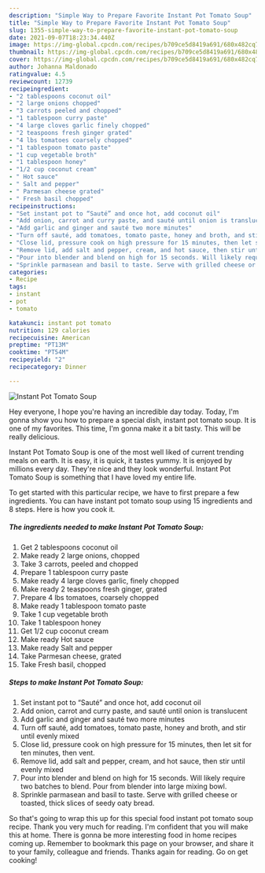 ```yaml
---
description: "Simple Way to Prepare Favorite Instant Pot Tomato Soup"
title: "Simple Way to Prepare Favorite Instant Pot Tomato Soup"
slug: 1355-simple-way-to-prepare-favorite-instant-pot-tomato-soup
date: 2021-09-07T18:23:34.440Z
image: https://img-global.cpcdn.com/recipes/b709ce5d8419a691/680x482cq70/instant-pot-tomato-soup-recipe-main-photo.jpg
thumbnail: https://img-global.cpcdn.com/recipes/b709ce5d8419a691/680x482cq70/instant-pot-tomato-soup-recipe-main-photo.jpg
cover: https://img-global.cpcdn.com/recipes/b709ce5d8419a691/680x482cq70/instant-pot-tomato-soup-recipe-main-photo.jpg
author: Johanna Maldonado
ratingvalue: 4.5
reviewcount: 12739
recipeingredient:
- "2 tablespoons coconut oil"
- "2 large onions chopped"
- "3 carrots peeled and chopped"
- "1 tablespoon curry paste"
- "4 large cloves garlic finely chopped"
- "2 teaspoons fresh ginger grated"
- "4 lbs tomatoes coarsely chopped"
- "1 tablespoon tomato paste"
- "1 cup vegetable broth"
- "1 tablespoon honey"
- "1/2 cup coconut cream"
- " Hot sauce"
- " Salt and pepper"
- " Parmesan cheese grated"
- " Fresh basil chopped"
recipeinstructions:
- "Set instant pot to “Sauté” and once hot, add coconut oil"
- "Add onion, carrot and curry paste, and sauté until onion is translucent"
- "Add garlic and ginger and sauté two more minutes"
- "Turn off sauté, add tomatoes, tomato paste, honey and broth, and stir until evenly mixed"
- "Close lid, pressure cook on high pressure for 15 minutes, then let sit for ten minutes, then vent."
- "Remove lid, add salt and pepper, cream, and hot sauce, then stir until evenly mixed"
- "Pour into blender and blend on high for 15 seconds. Will likely require two batches to blend. Pour from blender into large mixing bowl."
- "Sprinkle parmasean and basil to taste. Serve with grilled cheese or toasted, thick slices of seedy oaty bread."
categories:
- Recipe
tags:
- instant
- pot
- tomato

katakunci: instant pot tomato 
nutrition: 129 calories
recipecuisine: American
preptime: "PT13M"
cooktime: "PT54M"
recipeyield: "2"
recipecategory: Dinner

---
```



![Instant Pot Tomato Soup](https://img-global.cpcdn.com/recipes/b709ce5d8419a691/680x482cq70/instant-pot-tomato-soup-recipe-main-photo.jpg)

Hey everyone, I hope you're having an incredible day today. Today, I'm gonna show you how to prepare a special dish, instant pot tomato soup. It is one of my favorites. This time, I'm gonna make it a bit tasty. This will be really delicious.



Instant Pot Tomato Soup is one of the most well liked of current trending meals on earth. It is easy, it is quick, it tastes yummy. It is enjoyed by millions every day. They're nice and they look wonderful. Instant Pot Tomato Soup is something that I have loved my entire life.


To get started with this particular recipe, we have to first prepare a few ingredients. You can have instant pot tomato soup using 15 ingredients and 8 steps. Here is how you cook it.

<!--inarticleads1-->

##### The ingredients needed to make Instant Pot Tomato Soup:

1. Get 2 tablespoons coconut oil
1. Make ready 2 large onions, chopped
1. Take 3 carrots, peeled and chopped
1. Prepare 1 tablespoon curry paste
1. Make ready 4 large cloves garlic, finely chopped
1. Make ready 2 teaspoons fresh ginger, grated
1. Prepare 4 lbs tomatoes, coarsely chopped
1. Make ready 1 tablespoon tomato paste
1. Take 1 cup vegetable broth
1. Take 1 tablespoon honey
1. Get 1/2 cup coconut cream
1. Make ready  Hot sauce
1. Make ready  Salt and pepper
1. Take  Parmesan cheese, grated
1. Take  Fresh basil, chopped




<!--inarticleads2-->

##### Steps to make Instant Pot Tomato Soup:

1. Set instant pot to “Sauté” and once hot, add coconut oil
1. Add onion, carrot and curry paste, and sauté until onion is translucent
1. Add garlic and ginger and sauté two more minutes
1. Turn off sauté, add tomatoes, tomato paste, honey and broth, and stir until evenly mixed
1. Close lid, pressure cook on high pressure for 15 minutes, then let sit for ten minutes, then vent.
1. Remove lid, add salt and pepper, cream, and hot sauce, then stir until evenly mixed
1. Pour into blender and blend on high for 15 seconds. Will likely require two batches to blend. Pour from blender into large mixing bowl.
1. Sprinkle parmasean and basil to taste. Serve with grilled cheese or toasted, thick slices of seedy oaty bread.




So that's going to wrap this up for this special food instant pot tomato soup recipe. Thank you very much for reading. I'm confident that you will make this at home. There is gonna be more interesting food in home recipes coming up. Remember to bookmark this page on your browser, and share it to your family, colleague and friends. Thanks again for reading. Go on get cooking!
